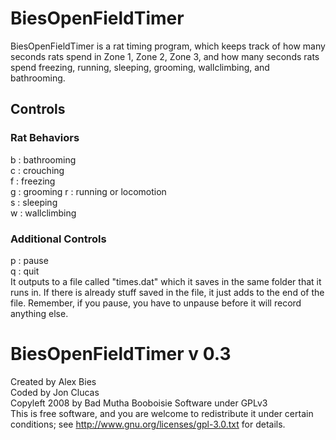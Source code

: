 # BiesOpenFieldTimer
BiesOpenFieldTimer is a rat timing program, which keeps track of how many seconds rats spend in Zone 1, Zone 2, Zone 3, and how many seconds rats spend freezing, running, sleeping, grooming, wallclimbing, and bathrooming.

## Controls
### Rat Behaviors  
b : bathrooming  
c : crouching  
f : freezing  
g : grooming 
r : running or locomotion  
s : sleeping  
w : wallclimbing  
### Additional Controls
p : pause  
q : quit  
It outputs to a file called "times.dat" which it saves in the same folder that it runs in.  If there is already stuff saved in the file, it just adds to the end of the file. Remember, if you pause, you have to unpause before it will record anything else.

# BiesOpenFieldTimer v 0.3
Created by Alex Bies  
Coded by Jon Clucas  
Copyleft 2008 by Bad Mutha Booboisie Software under GPLv3  
This is free software, and you are welcome to redistribute it under certain conditions;
see http://www.gnu.org/licenses/gpl-3.0.txt for details.
